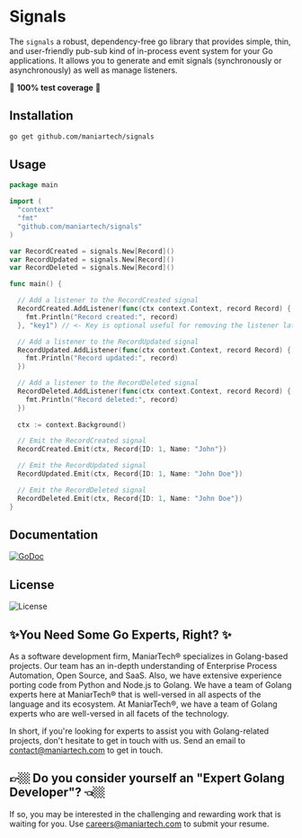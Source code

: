 # Signals

The `signals` a robust, dependency-free go library that provides simple, thin, and user-friendly pub-sub kind of in-process event system for your Go applications. It allows you to generate and emit signals (synchronously or asynchronously) as well as manage listeners.

💯 **100% test coverage** 💯

## Installation

```bash
go get github.com/maniartech/signals
```

## Usage

```go
package main

import (
  "context"
  "fmt"
  "github.com/maniartech/signals"
)

var RecordCreated = signals.New[Record]()
var RecordUpdated = signals.New[Record]()
var RecordDeleted = signals.New[Record]()

func main() {

  // Add a listener to the RecordCreated signal
  RecordCreated.AddListener(func(ctx context.Context, record Record) {
    fmt.Println("Record created:", record)
  }, "key1") // <- Key is optional useful for removing the listener later

  // Add a listener to the RecordUpdated signal
  RecordUpdated.AddListener(func(ctx context.Context, record Record) {
    fmt.Println("Record updated:", record)
  })

  // Add a listener to the RecordDeleted signal
  RecordDeleted.AddListener(func(ctx context.Context, record Record) {
    fmt.Println("Record deleted:", record)
  })
  
  ctx := context.Background()

  // Emit the RecordCreated signal
  RecordCreated.Emit(ctx, Record{ID: 1, Name: "John"})

  // Emit the RecordUpdated signal
  RecordUpdated.Emit(ctx, Record{ID: 1, Name: "John Doe"})

  // Emit the RecordDeleted signal
  RecordDeleted.Emit(ctx, Record{ID: 1, Name: "John Doe"})
}
```

## Documentation

[![GoDoc](https://godoc.org/github.com/maniartech/signals?status.svg)](https://godoc.org/github.com/maniartech/signals)

## License

![License](https://img.shields.io/badge/license-MIT-blue.svg)

## ✨You Need Some Go Experts, Right? ✨

As a software development firm, ManiarTech® specializes in Golang-based projects. Our team has an in-depth understanding of Enterprise Process Automation, Open Source, and SaaS. Also, we have extensive experience porting code from Python and Node.js to Golang. We have a team of Golang experts here at ManiarTech® that is well-versed in all aspects of the language and its ecosystem.
At ManiarTech®, we have a team of Golang experts who are well-versed in all facets of the technology.

In short, if you're looking for experts to assist you with Golang-related projects, don't hesitate to get in touch with us. Send an email to contact@maniartech.com to get in touch.

## 👉🏼 Do you consider yourself an "Expert Golang Developer"? 👈🏼 ##

If so, you may be interested in the challenging and rewarding work that is waiting for you. Use careers@maniartech.com to submit your resume.
